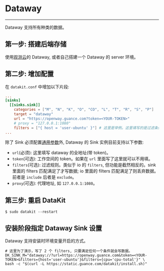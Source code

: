# Dataway
---

Dataway 支持所有种类的数据。

## 第一步: 搭建后端存储

使用[观测云](https://console.guance.com/)的 Dataway, 或者自己搭建一个 Dataway 的 server 环境。

## 第二步: 增加配置

在 `datakit.conf` 中增加以下片段:

```toml
...
[sinks]
  [[sinks.sink]]
    categories = ["M", "N", "K", "O", "CO", "L", "T", "R", "S", "P"]
    target = "dataway"
    url = "https://openway.guance.com?token=<YOUR-TOKEN>"
    # proxy = "127.0.0.1:1080"
    filters = ["{ host = 'user-ubuntu' }"] # 这里是举例。这里填写的是过滤条件, 满足该条件的就会往上述 url 里面打数据。
...
```

除了 Sink 必须配置[通用参数](datakit-sink-guide.md)外, Dataway 的 Sink 实例目前支持以下参数:

- `url`(必须): 这里填写 dataway 的全地址(带 token)。
- `token`(可选): 工作空间的 token。如果在 `url` 里面写了这里就可以不用填。
- `filters`(可选): 过滤规则。类似于 io 的 `filters`, 但功能是截然相反的。sink 里面的 filters 匹配满足了才写数据; io 里面的 filters 匹配满足了则丢弃数据。前者是 `include` 后者是 `exclude`。
- `proxy`(可选): 代理地址, 如 `127.0.0.1:1080`。

## 第三步: 重启 DataKit

`$ sudo datakit --restart`

## 安装阶段指定 Dataway Sink 设置

Dataway 支持安装时环境变量开启的方式。

```shell
# 这里为了演示，写了 2 个 filters, 只要满足任何一个条件就会写数据。
DK_SINK_M="dataway://?url=https://openway.guance.com&token=<YOUR-TOKEN>&filters={host='user-ubuntu'}&filters={cpu='cpu-total'}" \
bash -c "$(curl -L https://static.guance.com/datakit/install.sh)"
```
